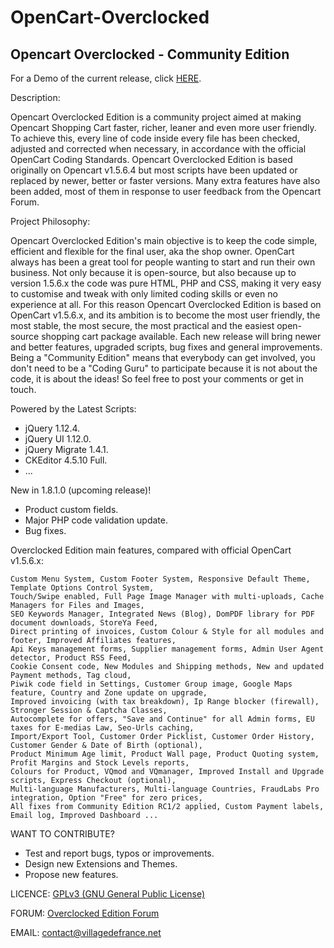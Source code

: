 OpenCart-Overclocked
====================

Opencart Overclocked - Community Edition
-----------------------------------------

For a Demo of the current release, click <a href="http://villagedefrance.net/demonstration" title="Demo">HERE</a>.

Description:

Opencart Overclocked Edition is a community project aimed at making Opencart Shopping Cart faster, richer, leaner and even more user friendly. 
To achieve this, every line of code inside every file has been checked, adjusted and corrected when necessary, in accordance with the official OpenCart Coding Standards. 
Opencart Overclocked Edition is based originally on Opencart v1.5.6.4 but most scripts have been updated or replaced by newer, better or faster versions. 
Many extra features have also been added, most of them in response to user feedback from the Opencart Forum.

Project Philosophy:

Opencart Overclocked Edition's main objective is to keep the code simple, efficient and flexible for the final user, aka the shop owner. 
OpenCart always has been a great tool for people wanting to start and run their own business. Not only because it is open-source, but also because up to version 1.5.6.x the code was pure HTML, PHP and CSS, making it very easy to customise and tweak with only limited coding skills or even no experience at all.
For this reason Opencart Overclocked Edition is based on OpenCart v1.5.6.x, and its ambition is to become the most user friendly, the most stable, the most secure, the most practical and the easiest open-source shopping cart package available.
Each new release will bring newer and better features, upgraded scripts, bug fixes and general improvements. Being a "Community Edition" means that everybody can get involved, you don't need to be a "Coding Guru" to participate because it is not about the code, it is about the ideas!
So feel free to post your comments or get in touch.

Powered by the Latest Scripts:
- jQuery 1.12.4.
- jQuery UI 1.12.0.
- jQuery Migrate 1.4.1.
- CKEditor 4.5.10 Full.
- ...

New in 1.8.1.0 (upcoming release)!
- Product custom fields.
- Major PHP code validation update.
- Bug fixes.

Overclocked Edition main features, compared with official OpenCart v1.5.6.x:

	Custom Menu System, Custom Footer System, Responsive Default Theme, Template Options Control System,
	Touch/Swipe enabled, Full Page Image Manager with multi-uploads, Cache Managers for Files and Images,
	SEO Keywords Manager, Integrated News (Blog), DomPDF library for PDF document downloads, StoreYa Feed,
	Direct printing of invoices, Custom Colour & Style for all modules and footer, Improved Affiliates features,
	Api Keys management forms, Supplier management forms, Admin User Agent detector, Product RSS Feed,
	Cookie Consent code, New Modules and Shipping methods, New and updated Payment methods, Tag cloud,
	Piwik code field in Settings, Customer Group image, Google Maps feature, Country and Zone update on upgrade,
	Improved invoicing (with tax breakdown), Ip Range blocker (firewall), Stronger Session & Captcha Classes,
	Autocomplete for offers, "Save and Continue" for all Admin forms, EU taxes for E-medias Law, Seo-Urls caching,
	Import/Export Tool, Customer Order Picklist, Customer Order History, Customer Gender & Date of Birth (optional),
	Product Minimum Age limit, Product Wall page, Product Quoting system, Profit Margins and Stock Levels reports,
	Colours for Product, VQmod and VQmanager, Improved Install and Upgrade scripts, Express Checkout (optional),
	Multi-language Manufacturers, Multi-language Countries, FraudLabs Pro integration, Option "Free" for zero prices,
	All fixes from Community Edition RC1/2 applied, Custom Payment labels, Email log, Improved Dashboard ...



WANT TO CONTRIBUTE?
- Test and report bugs, typos or improvements.
- Design new Extensions and Themes.
- Propose new features.



LICENCE: <a href="http://www.gnu.org/licenses/gpl-3.0.en.html">GPLv3 (GNU General Public License)</a>

FORUM: <a href="http://forum.villagedefrance.net/index.php">Overclocked Edition Forum</a>

EMAIL: contact@villagedefrance.net
